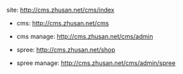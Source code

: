 

site: http://cms.zhusan.net/cms/index

* cms: http://cms.zhusan.net/cms

* cms manage: http://cms.zhusan.net/cms/admin

* spree: http://cms.zhusan.net/shop

* spree manage: http://cms.zhusan.net/cms/admin/spree

